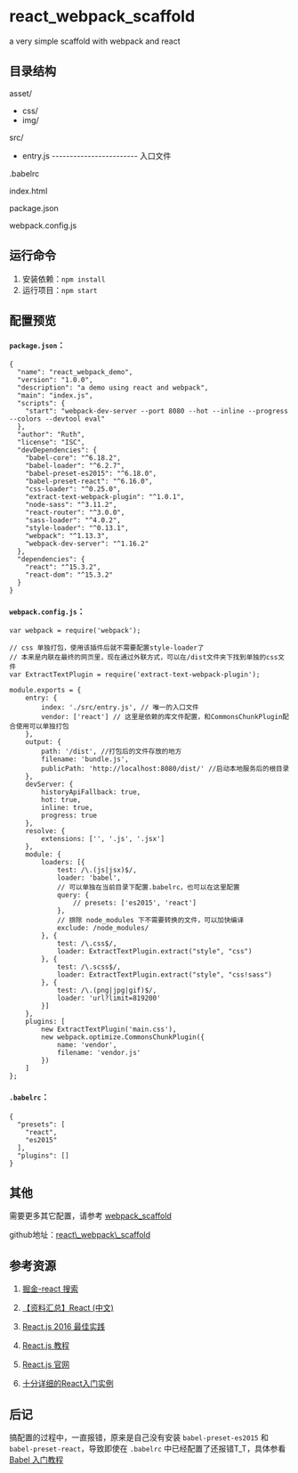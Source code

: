 # react\_webpack\_scaffold
a very simple scaffold with webpack and react

## 目录结构

asset/

- css/
- img/

src/

- entry.js ------------------------ 入口文件

.babelrc

index.html

package.json

webpack.config.js

## 运行命令

1. 安装依赖：`npm install`
2. 运行项目：`npm start`

## 配置预览

#### `package.json`：

	{
	  "name": "react_webpack_demo",
	  "version": "1.0.0",
	  "description": "a demo using react and webpack",
	  "main": "index.js",
	  "scripts": {
	    "start": "webpack-dev-server --port 8080 --hot --inline --progress --colors --devtool eval"
	  },
	  "author": "Ruth",
	  "license": "ISC",
	  "devDependencies": {
	    "babel-core": "^6.18.2",
	    "babel-loader": "^6.2.7",
	    "babel-preset-es2015": "^6.18.0",
	    "babel-preset-react": "^6.16.0",
	    "css-loader": "^0.25.0",
	    "extract-text-webpack-plugin": "^1.0.1",
	    "node-sass": "^3.11.2",
	    "react-router": "^3.0.0",
	    "sass-loader": "^4.0.2",
	    "style-loader": "^0.13.1",
	    "webpack": "^1.13.3",
	    "webpack-dev-server": "^1.16.2"
	  },
	  "dependencies": {
	    "react": "^15.3.2",
	    "react-dom": "^15.3.2"
	  }
	}

#### `webpack.config.js`：

	var webpack = require('webpack');

	// css 单独打包，使用该插件后就不需要配置style-loader了
	// 本来是内联在最终的网页里，现在通过外联方式，可以在/dist文件夹下找到单独的css文件
	var ExtractTextPlugin = require('extract-text-webpack-plugin');
	
	module.exports = {
	    entry: {
	        index: './src/entry.js', // 唯一的入口文件
	        vendor: ['react'] // 这里是依赖的库文件配置，和CommonsChunkPlugin配合使用可以单独打包
	    },
	    output: {
	        path: '/dist', //打包后的文件存放的地方
	        filename: 'bundle.js',
	        publicPath: 'http://localhost:8080/dist/' //启动本地服务后的根目录
	    },
	    devServer: {
	        historyApiFallback: true,
	        hot: true,
	        inline: true,
	        progress: true
	    },
	    resolve: {
	        extensions: ['', '.js', '.jsx']
	    },
	    module: {
	        loaders: [{
	            test: /\.(js|jsx)$/,
	            loader: 'babel',
	            // 可以单独在当前目录下配置.babelrc，也可以在这里配置
	            query: {
	                // presets: ['es2015', 'react']
	            },
	            // 排除 node_modules 下不需要转换的文件，可以加快编译
	            exclude: /node_modules/
	        }, {
	            test: /\.css$/,
	            loader: ExtractTextPlugin.extract("style", "css")
	        }, {
	            test: /\.scss$/,
	            loader: ExtractTextPlugin.extract("style", "css!sass")
	        }, {
	            test: /\.(png|jpg|gif)$/,
	            loader: 'url?limit=819200'
	        }]
	    },
	    plugins: [
	        new ExtractTextPlugin('main.css'),
	        new webpack.optimize.CommonsChunkPlugin({
	            name: 'vendor',
	            filename: 'vendor.js'
	        })
	    ]
	};

#### `.babelrc`：

	{
	  "presets": [
	    "react", 
	    "es2015"
	  ],
	  "plugins": []
	}

## 其他

需要更多其它配置，请参考 [webpack_scaffold](https://github.com/RukiQ/webpack_scaffold)

github地址：[react\\_webpack\\_scaffold](https://github.com/RukiQ/scaffoldsForFE/tree/master/react_webpack_scaffold)

## 参考资源

1. [掘金-react 搜索](http://gold.xitu.io/search/react)

2. [【资料汇总】React (中文)](https://github.com/dingyiming/example-react/issues/1)

3. [React.js 2016 最佳实践](http://www.alloyteam.com/2016/01/reactjs-best-practices-for-2016/)

4. [React.js 教程](https://blog.risingstack.com/the-react-way-getting-started-tutorial/)

5. [React.js 官网](https://facebook.github.io/react/docs/hello-world.html)

6. [十分详细的React入门实例](http://blog.csdn.net/a153375250/article/details/52667739)

## 后记

搞配置的过程中，一直报错，原来是自己没有安装 `babel-preset-es2015` 和 `babel-preset-react`，导致即使在 `.babelrc` 中已经配置了还报错T_T，具体参看 [Babel 入门教程](http://www.ruanyifeng.com/blog/2016/01/babel.html)
